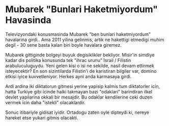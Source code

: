 # Mubarek "Bunlari Haketmiyordum" Havasinda

Televizyondaki konusmasinda Mubarek "ben bunlari haketmiyordum" havalarina girdi.. Ama 2011 yilina gelinmis, artik ne hakettigi etmedigi muhim degil - 30 sene basta kalan biri boyle havalara giremez.

Mubarek gittiginde bolgeyi buyuk degisiklikler bekliyor. Misir'in simdiye kadar dis politika konusunda tek "ihrac urunu" Israil / Filistin arabuluculuguydu. Yeni gelen kisi o isi ne sekilde, nasil devam ettirmek isteyecektir? En son sizintilarda Filistin'i de karistiran bilgiler var, domino etkisi iyice kuvvetleniyor. Herkes ayni anda karmasaya girdi.

Ardi ardina iki diktatorun gitmesi yerine yapisip kalmis tum diktatorler icin, hatta Turkiye gibi icinde halki takmayan bazi "odaklari" barindiran ilkel devlet yapilarina okkali bir mesajdir. Bu odaklar kendilerine ceki duzen vermek icin daha "istekli" olacaklardir.

Sonuc itibariyle gidisat iyidir. Ortadogu zaten oyle dipteydi ki, nereye hareket etse yukari gitmis olacakti.
